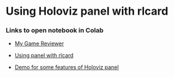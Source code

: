 # Using Holoviz panel with rlcard

### Links to open notebook in Colab

* [My Game Reviewer](https://colab.research.google.com/github/billh0420/panel-demo/blob/main/panel_demo/MyGameReviewer.ipynb)

* [Using panel with rlcard](https://colab.research.google.com/github/billh0420/panel-demo/blob/main/panel_demo/GinRummyWorld.ipynb)

* [Demo for some features of Holoviz panel](https://colab.research.google.com/github/billh0420/panel-demo/blob/main/panel_demo/Demo%20Panel.ipynb)
